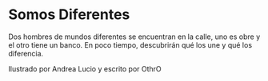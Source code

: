 Somos Diferentes
===

Dos hombres de mundos diferentes se encuentran en la calle, uno es obre y el otro tiene un banco. En poco tiempo, descubrirán qué los une y qué los diferencia.

Ilustrado por Andrea Lucio y escrito por OthrO
